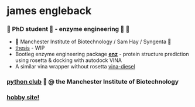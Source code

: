 # james engleback

### 🧪 PhD student  🥼 - enzyme engineering 🧬 🧫
- 🐝  Manchester Institute of Biotechnology / Sam Hay / Syngenta 🌱
- [thesis](https://github.com/jamesengleback/thesis) - WIP
- Bootleg enzyme engineering package [**enz**](https://github.com/UoMMIB/enz) - protein structure prediction using rosetta & docking with autodock VINA
- A similar vina wrapper without rosetta [vina-diesel](https://github.com/UoMMIB/vina-diesel/)

### [**python club**](https://github.com/UoMMIB/Python-Club) 🐍 @ the Manchester Institute of Biotechnology

### [hobby site!](https://jamesengleback.xyz/)
